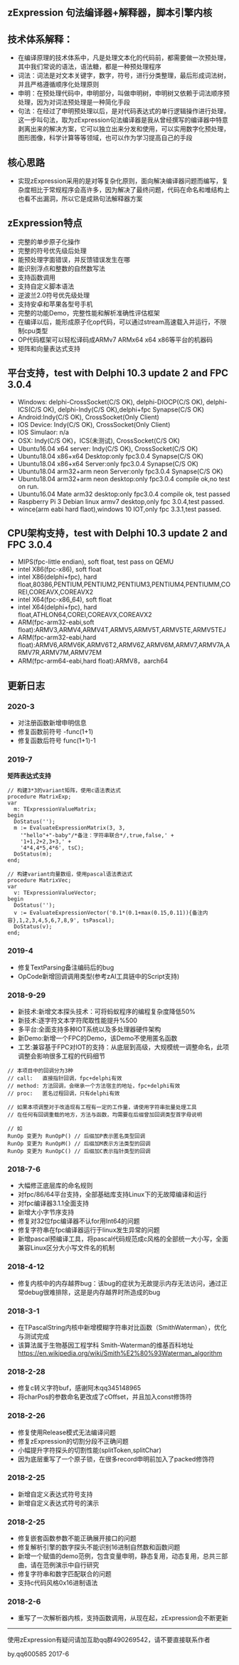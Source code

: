 ## zExpression 句法编译器+解释器，脚本引擎内核


## 技术体系解释：
- 在编译原理的技术体系中，凡是处理文本化的代码前，都需要做一次预处理，其中我们常说的语法，语法糖，都是一种预处理程序
- 词法：词法是对文本关键字，数字，符号，进行分类整理，最后形成词法树，并且严格遵循顺序化处理原则
- 申明：在预处理代码中，申明部分，叫做申明树，申明树又依赖于词法顺序预处理，因为对词法预处理是一种简化手段
- 句法：在经过了申明预处理以后，是对代码表达式的单行逻辑操作进行处理，这一步叫句法，取为zExpression句法编译器是我从曾经撰写的编译器中特意剥离出来的解决方案，它可以独立出来分发和使用，可以实用数字化预处理，图形图像，科学计算等等领域，也可以作为学习提高自己的手段



## 核心思路
- 实现zExpression采用的是对等复杂化原则，面向解决编译器问题而编写，复杂度相比于常规程序会高许多，因为解决了最终问题，代码在命名和堆结构上也看不出漏洞，所以它是成熟句法解释器方案

## zExpression特点
- 完整的单步原子化操作
- 完整的符号优先级后处理
- 能预处理字面错误，并反馈错误发生在哪
- 能识别浮点和整数的自然数写法
- 支持函数调用
- 支持自定义脚本语法
- 逆波兰2.0符号优先级处理
- 支持安卓和苹果各型号手机
- 完整的功能Demo，完整性能和解析准确性评估框架
- 在编译以后，能形成原子化op代码，可以通过stream高速载入并运行，不限制cpu类型
- OP代码框架可以轻松译码成ARMv7 ARMx64 x64 x86等平台的机器码
- 矩阵和向量表达式支持

## 平台支持，test with Delphi 10.3 update 2 and FPC 3.0.4

- Windows: delphi-CrossSocket(C/S OK), delphi-DIOCP(C/S OK), delphi-ICS(C/S OK), delphi-Indy(C/S OK),delphi+fpc Synapse(C/S OK)
- Android:Indy(C/S OK), CrossSocket(Only Client)
- IOS Device: Indy(C/S OK), CrossSocket(Only Client)
- IOS Simulaor: n/a
- OSX: Indy(C/S OK)，ICS(未测试), CrossSocket(C/S OK)
- Ubuntu16.04 x64 server: Indy(C/S OK), CrossSocket(C/S OK)
- Ubuntu18.04 x86+x64 Desktop:only fpc3.0.4 Synapse(C/S OK)
- Ubuntu18.04 x86+x64 Server:only fpc3.0.4 Synapse(C/S OK) 
- Ubuntu18.04 arm32+arm neon Server:only fpc3.0.4 Synapse(C/S OK)
- Ubuntu18.04 arm32+arm neon desktop:only fpc3.0.4 compile ok,no test on run.  
- Ubuntu16.04 Mate arm32 desktop:only fpc3.0.4 compile ok, test passed  
- Raspberry Pi 3 Debian linux armv7 desktop,only fpc 3.0.4,test passed.
- wince(arm eabi hard flaot),windows 10 IOT,only fpc 3.3.1,test passed.

## CPU架构支持，test with Delphi 10.3 update 2 and FPC 3.0.4

- MIPS(fpc-little endian), soft float, test pass on QEMU 
- intel X86(fpc-x86), soft float
- intel X86(delphi+fpc), hard float,80386,PENTIUM,PENTIUM2,PENTIUM3,PENTIUM4,PENTIUMM,COREI,COREAVX,COREAVX2
- intel X64(fpc-x86_64), soft float
- intel X64(delphi+fpc), hard float,ATHLON64,COREI,COREAVX,COREAVX2
- ARM(fpc-arm32-eabi,soft float):ARMV3,ARMV4,ARMV4T,ARMV5,ARMV5T,ARMV5TE,ARMV5TEJ
- ARM(fpc-arm32-eabi,hard float):ARMV6,ARMV6K,ARMV6T2,ARMV6Z,ARMV6M,ARMV7,ARMV7A,ARMV7R,ARMV7M,ARMV7EM
- ARM(fpc-arm64-eabi,hard float):ARMV8，aarch64


## 更新日志

### 2020-3

- 对注册函数新增申明信息
- 修复函数前符号 -func(1+1)
- 修复函数后符号 func(1+1)-1

### 2019-7

**矩阵表达式支持**

```delphi
// 构建3*3的variant矩阵，使用c语法表达式
procedure MatrixExp;
var
  m: TExpressionValueMatrix;
begin
  DoStatus('');
  m := EvaluateExpressionMatrix(3, 3,
    '"hello"+"-baby"/*备注：字符串联合*/,true,false,' +
    '1+1,2+2,3+3,' +
    '4*4,4*5,4*6', tsC);
  DoStatus(m);
end;

// 构建variant向量数组，使用pascal语法表达式
procedure MatrixVec;
var
  v: TExpressionValueVector;
begin
  DoStatus('');
  v := EvaluateExpressionVector('0.1*(0.1+max(0.15,0.11)){备注内容},1,2,3,4,5,6,7,8,9', tsPascal);
  DoStatus(v);
end;
```


### 2019-4

- 修复TextParsing备注编码后的bug
- OpCode新增回调调用类型(参考zAI工具链中的Script支持)

### 2018-9-29

- 新技术:新增文本探头技术：可将蚂蚁程序的编程复杂度降低50%
- 新技术:逐字符文本字符爬取性能提升%500
- 多平台:全面支持多种IOT系统以及多处理器硬件架构
- 新Demo:新增一个FPC的Demo，该Demo不使用匿名函数
- 工艺:兼容基于FPC对IOT的支持：从底层到高级，大规模统一调整命名，此项调整会影响很多工程的代码细节

```delphi
// 本项目中的回调分为3种
// call:   直接指针回调，fpc+delphi有效
// method: 方法回调，会继承一个方法宿主的地址，fpc+delphi有效
// proc:   匿名过程回调，只有delphi有效

// 如果本项调整对于改造现有工程有一定的工作量，请使用字符串批量处理工具
// 在任何有回调重载的地方，方法与函数，均需要在后缀曾加回调类型首字母说明

// 如
RunOp 变更为 RunOpP() // 后缀加P表示匿名类型回调
RunOp 变更为 RunOpM() // 后缀加M表示方法类型的回调
RunOp 变更为 RunOpC() // 后缀加C表示指针类型的回调

```


### 2018-7-6
- 大幅修正底层库的命名规则
- 对fpc/86/64平台支持，全部基础库支持Linux下的无故障编译和运行
- 对fpc编译器3.1.1全面支持
- 新增大小字节序支持
- 修复对32位fpc编译器不认for用Int64的问题
- 修复字符串在fpc编译器运行于linux发生异常的问题
- 新增pascal预编译工具，将pascal代码规范成c风格的全部统一大小写，全面兼容Linux区分大小写文件名的机制

### 2018-4-12

- 修复内核中的内存越界bug：该bug的症状为无故提示内存无法访问，通过正常debug很难排除，这是是内存越界时所造成的bug

### 2018-3-1

- 在TPascalString内核中新增模糊字符串对比函数（SmithWaterman），优化与测试完成
- 该算法属于生物基因工程学科 Smith-Waterman的维基百科地址 https://en.wikipedia.org/wiki/Smith%E2%80%93Waterman_algorithm

### 2018-2-28

- 修复c转义字符buf，感谢阿木qq345148965
- 将charPos的参数命名更改成了cOffset，并且加入const修饰符

### 2018-2-26

- 修复使用Release模式无法编译问题
- 修复zExpression的切割分段不正确问题
- 小幅提升字符探头的切割性能(splitToken,splitChar)
- 因为底层重写了一个原子锁，在很多record申明前加入了packed修饰符

### 2018-2-25

- 新增自定义表达式符号支持
- 新增自定义表达式符号的演示

### 2018-2-25

- 修复嵌套函数参数不能正确展开接口的问题
- 修复解析引擎的数字探头不能识别16进制自然数和函数问题
- 新增一个赋值的demo范例，包含变量申明，静态复用，动态复用，总共三部曲，请在范例演示中自行研究
- 修复字符串和数字匹配联合的问题
- 支持c代码风格0x16进制语法

### 2018-2-6


- 重写了一次解析器内核，支持函数调用，从现在起，zExpression会不断更新


----------



使用zExpression有疑问请加互助qq群490269542，请不要直接联系作者

by.qq600585
2017-6

